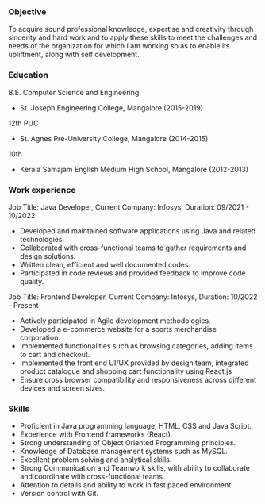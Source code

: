 ### Objective
To acquire sound professional knowledge, expertise and creativity through sincerity and hard work and to apply these skills to meet the challenges and needs of the organization for which I am working so as to enable its upliftment, along with self development.

### Education
B.E. Computer Science and Engineering
- St. Joseph Engineering College, Mangalore (2015-2019)
  
12th PUC
- St. Agnes Pre-University College, Mangalore (2014-2015)
  
10th
- Kerala Samajam English Medium High School, Mangalore (2012-2013)

### Work experience
Job Title: Java Developer, 
Current Company: Infosys, 
Duration: 09/2021 - 10/2022
- Developed and maintained software applications using Java and related technologies.
- Collaborated with cross-functional teams to gather requirements and design solutions.
- Written clean, efficient and well documented codes.
- Participated in code reviews and provided feedback to improve code quality.

Job Title: Frontend Developer, 
Current Company: Infosys, 
Duration: 10/2022 - Present
- Actively participated in Agile development methodologies.
- Developed a e-commerce website for a sports merchandise corporation.
- Implemented functionalities such as browsing categories, adding items to cart and checkout.
- Implemented the front end UI/UX provided by design team, integrated product catalogue and shopping cart functionality using React.js
- Ensure cross browser compatibility and responsiveness across different devices and screen sizes.

### Skills
- Proficient in Java programming language, HTML, CSS and Java Script.
- Experience with Frontend frameworks (React).
- Strong understanding of Object Oriented Programming principles.
- Knowledge of Database management systems such as MySQL.
- Excellent problem solving and analytical skills.
- Strong Communication and Teamwork skills, with ability to collaborate and coordinate with cross-functional teams.
- Attention to details and ability to work in fast paced environment.
- Version control with Git.
  
